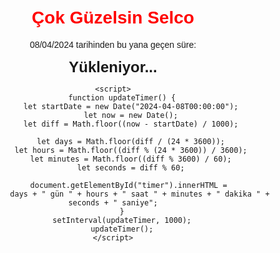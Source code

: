 <!DOCTYPE html>
<html lang="tr">
<head>
    <meta charset="UTF-8">
    <meta name="viewport" content="width=device-width, initial-scale=1.0">
    <title>Selco Sitesi</title>
    <style>
        body { text-align: center; font-family: Arial, sans-serif; margin-top: 50px; }
        h1 { color: red; }
        #timer { font-size: 24px; font-weight: bold; }
    </style>
</head>
<body>
    <h1>Çok Güzelsin Selco</h1>
    <p>08/04/2024 tarihinden bu yana geçen süre:</p>
    <div id="timer">Yükleniyor...</div>

    <script>
        function updateTimer() {
            let startDate = new Date("2024-04-08T00:00:00");
            let now = new Date();
            let diff = Math.floor((now - startDate) / 1000);

            let days = Math.floor(diff / (24 * 3600));
            let hours = Math.floor((diff % (24 * 3600)) / 3600);
            let minutes = Math.floor((diff % 3600) / 60);
            let seconds = diff % 60;

            document.getElementById("timer").innerHTML = 
                days + " gün " + hours + " saat " + minutes + " dakika " + seconds + " saniye";
        }
        setInterval(updateTimer, 1000);
        updateTimer();
    </script>
</body>
</html>
